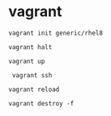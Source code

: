 # vagrant

```vagrant init generic/rhel8```


```vagrant halt```

```vagrant up```


``` vagrant ssh```


```vagrant reload```

```vagrant destroy -f```



